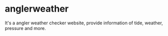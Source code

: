 # anglerweather
It's a angler weather checker website, provide information of tide, weather, pressure and more.
